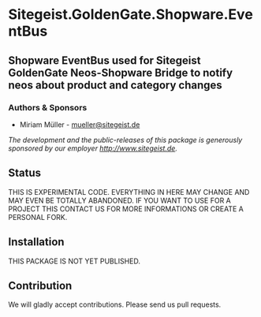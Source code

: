 # Sitegeist.GoldenGate.Shopware.EventBus
## Shopware EventBus used for Sitegeist GoldenGate Neos-Shopware Bridge to notify neos about product and category changes

### Authors & Sponsors

* Miriam Müller - mueller@sitegeist.de

*The development and the public-releases of this package is generously sponsored
by our employer http://www.sitegeist.de.*

## Status

THIS IS EXPERIMENTAL CODE. EVERYTHING IN HERE MAY CHANGE AND MAY EVEN BE TOTALLY ABANDONED.
IF YOU WANT TO USE FOR A PROJECT THIS CONTACT US FOR MORE INFORMATIONS OR CREATE A PERSONAL FORK.

## Installation

THIS PACKAGE IS NOT YET PUBLISHED.

## Contribution

We will gladly accept contributions. Please send us pull requests.
